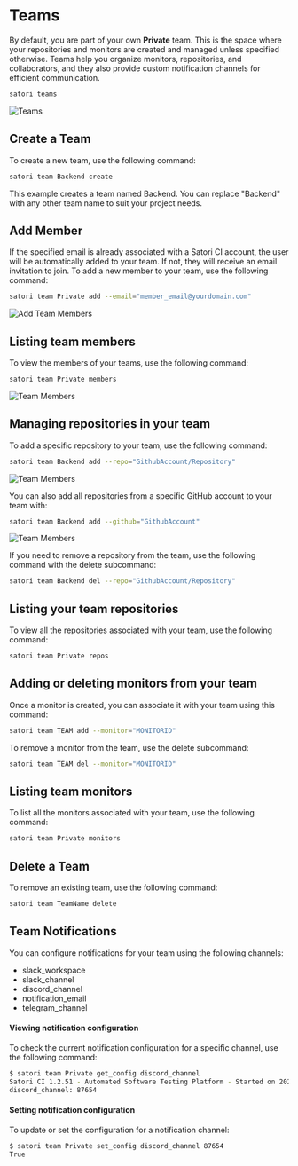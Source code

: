 
# Teams

By default, you are part of your own **Private** team. This is the space where your repositories and monitors are created and managed unless specified otherwise. Teams help you organize monitors, repositories, and collaborators, and they also provide custom notification channels for efficient communication.

```sh
satori teams
```

![Teams](img/team_1.png)

## Create a Team

To create a new team, use the following command:

```sh
satori team Backend create
```

This example creates a team named Backend. You can replace "Backend" with any other team name to suit your project needs.

## Add Member

If the specified email is already associated with a Satori CI account, the user will be automatically added to your team. If not, they will receive an email invitation to join. 
To add a new member to your team, use the following command:

```sh
satori team Private add --email="member_email@yourdomain.com"
```

![Add Team Members](img/team_3.png)

## Listing team members

To view the members of your teams, use the following command:

```sh
satori team Private members
```

![Team Members](img/team_2.png)

## Managing repositories in your team

To add a specific repository to your team, use the following command:

```sh
satori team Backend add --repo="GithubAccount/Repository"
```

![Team Members](img/team_4.png)

You can also add all repositories from a specific GitHub account to your team with:

```sh
satori team Backend add --github="GithubAccount"
```

![Team Members](img/team_5.png)

If you need to remove a repository from the team, use the following command with the delete subcommand:

```sh
satori team Backend del --repo="GithubAccount/Repository"
```

## Listing your team repositories

To view all the repositories associated with your team, use the following command:

```sh
satori team Private repos
```

## Adding or deleting monitors from your team

Once a monitor is created, you can associate it with your team using this command:

```sh
satori team TEAM add --monitor="MONITORID"
```

To remove a monitor from the team, use the delete subcommand:

```sh
satori team TEAM del --monitor="MONITORID"
```

## Listing team monitors

To list all the monitors associated with your team, use the following command:

```sh
satori team Private monitors
```

## Delete a Team

To remove an existing team, use the following command:

```sh
satori team TeamName delete
```

## Team Notifications

You can configure notifications for your team using the following channels:

- slack_workspace
- slack_channel
- discord_channel
- notification_email
- telegram_channel

#### Viewing notification configuration

To check the current notification configuration for a specific channel, use the following command:

```sh
$ satori team Private get_config discord_channel
Satori CI 1.2.51 - Automated Software Testing Platform - Started on 2023-07-03 16:50:40
discord_channel: 87654
```

#### Setting notification configuration

To update or set the configuration for a notification channel:

```sh
$ satori team Private set_config discord_channel 87654
True
```
